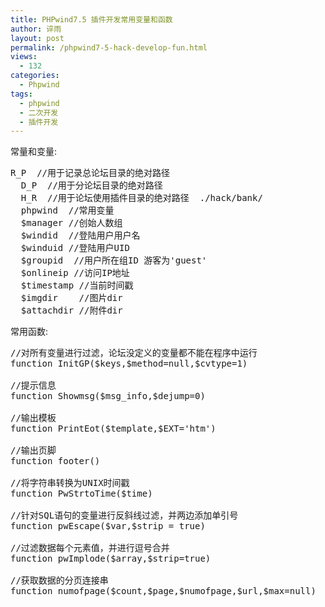 ```yaml
---
title: PHPwind7.5 插件开发常用变量和函数
author: 谇雨
layout: post
permalink: /phpwind7-5-hack-develop-fun.html
views:
  - 132
categories:
  - Phpwind
tags:
  - phpwind
  - 二次开发
  - 插件开发
---
```

常量和变量:

<pre class="lang:php decode:true " >R_P  //用于记录总论坛目录的绝对路径
  D_P  //用于分论坛目录的绝对路径
  H_R  //用于论坛使用插件目录的绝对路径  ./hack/bank/
  phpwind  //常用变量
  $manager //创始人数组
  $windid  //登陆用户用户名
  $winduid //登陆用户UID
  $groupid  //用户所在组ID 游客为'guest'
  $onlineip //访问IP地址
  $timestamp //当前时间戳
  $imgdir    //图片dir
  $attachdir //附件dir</pre>

<!--more-->

  
常用函数:

<pre class="lang:php decode:true " >//对所有变量进行过滤，论坛没定义的变量都不能在程序中运行 
function InitGP($keys,$method=null,$cvtype=1)

//提示信息
function Showmsg($msg_info,$dejump=0)

//输出模板
function PrintEot($template,$EXT='htm')

//输出页脚
function footer() 

//将字符串转换为UNIX时间戳 
function PwStrtoTime($time) 

//针对SQL语句的变量进行反斜线过滤，并两边添加单引号 
function pwEscape($var,$strip = true) 

//过滤数据每个元素值，并进行逗号合并
function pwImplode($array,$strip=true) 

//获取数据的分页连接串
function numofpage($count,$page,$numofpage,$url,$max=null)</pre>